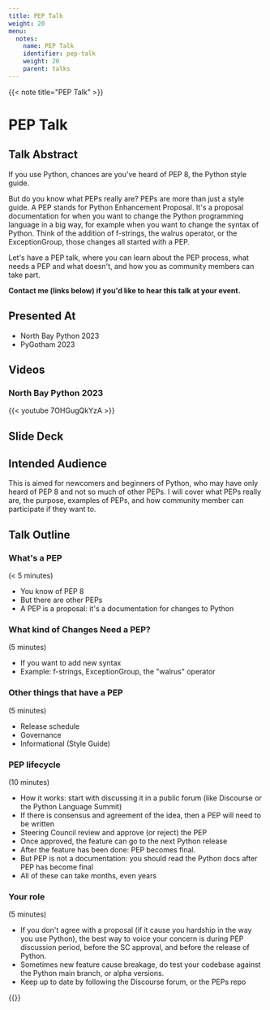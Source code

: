 ```yaml
---
title: PEP Talk
weight: 20
menu:
  notes:
    name: PEP Talk
    identifier: pep-talk
    weight: 20
    parent: talks
---
```

<!-- Speaker Bio -->
{{< note title="PEP Talk" >}}

# PEP Talk

## Talk Abstract

If you use Python, chances are you've heard of PEP 8, the Python style guide.

But do you know what PEPs really are? PEPs are more than just a style guide. A PEP stands for Python Enhancement Proposal. It's a proposal documentation for when you want to change the Python programming language in a big way, for example when you want to change the syntax of Python. Think of the addition of f-strings, the walrus operator, or the ExceptionGroup, those changes all started with a PEP.

Let's have a PEP talk, where you can learn about the PEP process, what needs a PEP and what doesn't, and how you as community members can take part.

**Contact me (links below) if you'd like to hear this talk at your event.**

## Presented At

- North Bay Python 2023
- PyGotham 2023

## Videos

### North Bay Python 2023

{{< youtube 7OHGugQkYzA >}}


## Slide Deck

<script defer class="speakerdeck-embed" data-id="c042a50d27db4425ba73310b1e01baca" data-ratio="1.77777777777778" src="//speakerdeck.com/assets/embed.js"></script>

## Intended Audience

This is aimed for newcomers and beginners of Python, who may have only heard of PEP 8 and not so much of other PEPs. I will cover what PEPs really are, the purpose, examples of PEPs, and how community member can participate if they want to.


## Talk Outline


### What's a PEP 
(< 5 minutes)
- You know of PEP 8
- But there are other PEPs
- A PEP is a proposal: it's a documentation for changes to Python

### What kind of Changes Need a PEP?
(5 minutes)
- If you want to add new syntax 
- Example: f-strings, ExceptionGroup, the "walrus" operator

### Other things that have a PEP
(5 minutes)
- Release schedule
- Governance
- Informational (Style Guide)

### PEP lifecycle
(10 minutes)
- How it works: start with discussing it in a public forum (like Discourse or the Python Language Summit)
- If there is consensus and agreement of the idea, then a PEP will need to be written
- Steering Council review and approve (or reject) the PEP
- Once approved, the feature can go to the next Python release
- After the feature has been done: PEP becomes final.
- But PEP is not a documentation: you should read the Python docs after PEP has become final
- All of these can take months, even years

### Your role
(5 minutes)
- If you don't agree with a proposal (if it cause you hardship in the way you use Python), the best way to voice your concern is during PEP discussion period, before the SC approval, and before the release of Python.
- Sometimes new feature cause breakage, do test your codebase against the Python main branch, or alpha versions.
- Keep up to date by following the Discourse forum, or the PEPs repo


{{</note>}}
